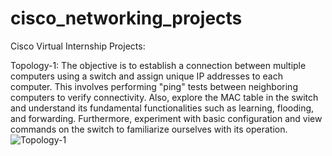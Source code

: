 # cisco_networking_projects
Cisco Virtual Internship Projects:


Topology-1:
The objective is to establish a connection between multiple computers using a switch and assign unique IP addresses to each computer.
This involves performing "ping" tests between neighboring computers to verify connectivity. Also, explore the MAC table in the switch and
understand its fundamental functionalities such as learning, flooding, and forwarding. Furthermore, experiment with basic configuration
and view commands on the switch to familiarize ourselves with its operation.
![Topology-1](https://github.com/user-attachments/assets/a77dea14-7209-4def-bb79-9d6cc2de40b8)
